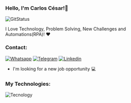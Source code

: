 ### Hello, I'm Carlos César!👋

![GitStatus](https://github-readme-stats.vercel.app/api?username=ninjanoobplay&theme=gruvbox)

I Love Technology, Problem Solving, New Challenges and Automations(RPA)! ❤️

### Contact:
[![Whatsapp](https://img.shields.io/badge/WhatsApp-25D366?style=for-the-badge&logo=whatsapp&logoColor=white)](https://wa.me/5537998188144) [![Telegram](https://img.shields.io/badge/Telegram-2CA5E0?style=for-the-badge&logo=telegram&logoColor=white)](https://t.me/ninjanoobplay) [![Linkedin](https://img.shields.io/badge/LinkedIn-0077B5?style=for-the-badge&logo=linkedin&logoColor=white)](https://www.linkedin.com/in/carlos-cesar-781785234/)
- I'm looking for a new job opportunity 💻

### My Technologies:
![Tecnology](https://github-readme-stats.vercel.app/api/top-langs/?username=ninjanoobplay&theme=gruvbox)
